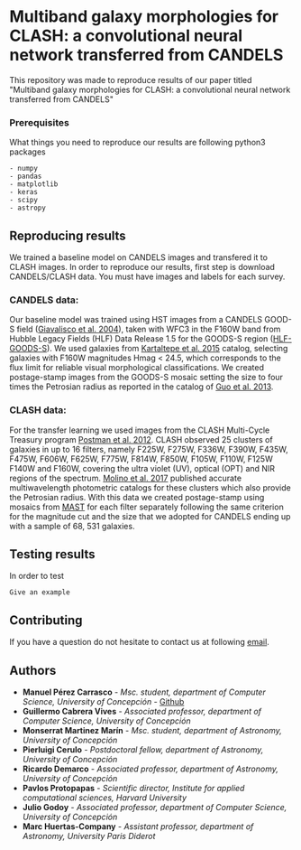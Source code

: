 # Multiband galaxy morphologies for CLASH: a convolutional neural network transferred from CANDELS

This repository was made to reproduce results of our paper titled "Multiband galaxy morphologies for CLASH: a convolutional neural network transferred from CANDELS"


### Prerequisites

What things you need to reproduce our results are following python3 packages

```
- numpy
- pandas
- matplotlib
- keras
- scipy
- astropy
```


## Reproducing results

We trained a baseline model on CANDELS images and transfered it to CLASH images. In order to reproduce our results, first step is download CANDELS/CLASH data. You must have images and labels for each survey.

### CANDELS data:

Our baseline model was trained using HST images from a CANDELS GOOD-S field ([Giavalisco et al. 2004](http://adsabs.harvard.edu/abs/2004ApJ...600L..93G)), taken with WFC3 in the F160W band from Hubble Legacy Fields (HLF) Data Release 1.5 for the GOODS-S region ([HLF-GOODS-S](https://archive.stsci.edu/prepds/hlf/)). 
We used galaxies from [Kartaltepe et al. 2015](https://arxiv.org/pdf/1401.2455.pdf) catalog, selecting galaxies with
F160W magnitudes Hmag < 24.5, which corresponds to the flux limit for reliable visual morphological classifications. 
We created postage-stamp images from the GOODS-S mosaic setting the size to four times the Petrosian radius as reported in the catalog of [Guo et al. 2013](http://adsabs.harvard.edu/abs/2013ApJS..207...24G). 

### CLASH data:

For the transfer learning we used images from the CLASH Multi-Cycle Treasury program [Postman et al. 2012](https://arxiv.org/pdf/1106.3328.pdf). CLASH observed 25 clusters of galaxies in up to 16 filters, namely F225W, F275W, F336W, F390W, F435W, F475W, F606W, F625W, F775W, F814W, F850W, F105W, F110W, F125W F140W and F160W, covering the ultra violet (UV), optical (OPT) and NIR regions of the spectrum. [Molino et al. 2017](https://arxiv.org/pdf/1705.02265.pdf) published accurate multiwavelength photometric catalogs for these clusters which also provide the Petrosian radius. With this data we created postage-stamp using mosaics from [MAST](https://archive.stsci.edu/prepds/clash/) for each filter separately following the same criterion for the magnitude cut and the size that we adopted for CANDELS ending up with a sample of 68, 531 galaxies.

## Testing results

In order to test 

```
Give an example
```


## Contributing

If you have a question do not hesitate to contact us at following [email](maperezc@udec.cl).

## Authors

* **Manuel Pérez Carrasco** - *Msc. student, department of Computer Science, University of Concepción* - [Github](https://github.com/mperezcarrasco/)
* **Guillermo Cabrera Vives** - *Associated professor, department of Computer Science, University of Concepción* 
* **Monserrat Martinez Marín** - *Msc. student, department of Astronomy, University of Concepción*
* **Pierluigi Cerulo** - *Postdoctoral fellow, department of Astronomy, University of Concepción*
* **Ricardo Demarco** - *Associated professor, department of Astronomy, University of Concepción*
* **Pavlos Protopapas** - *Scientific director, Institute for applied computational sciences, Harvard University*
* **Julio Godoy** - *Associated professor, department of Computer Science, University of Concepción*
* **Marc Huertas-Company** - *Assistant professor, department of Astronomy, University Paris Diderot*
